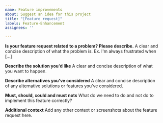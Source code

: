 ```yaml
---
name: Feature improvements
about: Suggest an idea for this project
title: "[Feature request]"
labels: Feature-Enhancement
assignees: ''

---
```


**Is your feature request related to a problem? Please describe.**
A clear and concise description of what the problem is. Ex. I'm always frustrated when [...]

**Describe the solution you'd like**
A clear and concise description of what you want to happen.

**Describe alternatives you've considered**
A clear and concise description of any alternative solutions or features you've considered.

**Must, should, could and must nots**
What do we need to do and not do to implement this feature correctly?

**Additional context**
Add any other context or screenshots about the feature request here.
